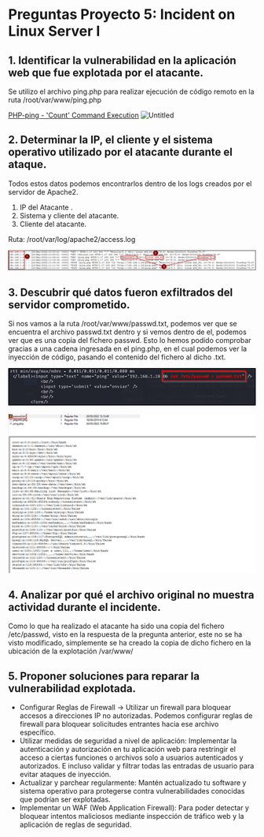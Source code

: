 # Preguntas Proyecto 5: Incident on Linux Server I

## 1. Identificar la vulnerabilidad en la aplicación web que fue explotada por el atacante.
Se utilizo el archivo ping.php para realizar ejecución de código remoto en la ruta /root/var/www/ping.php

[PHP-ping - 'Count' Command Execution](https://www.exploit-db.com/exploits/23487)
![Untitled](Informe_Técnico_Proyecto_5/Untitled%205.png)

## 2. Determinar la IP, el cliente y el sistema operativo utilizado por el atacante durante el ataque.
    
 Todos estos datos podemos encontrarlos dentro de los logs creados por el servidor de Apache2.
    
 1. IP del Atacante .
2. Sistema y cliente del atacante.
 3. Cliente del atacante.
    
 Ruta: /root/var/log/apache2/access.log
    

![Untitled](Preguntas_Proyecto_5_Incident_on_Linux_Server_I/Untitled.png)

## 3. Descubrir qué datos fueron exfiltrados del servidor comprometido.
 Si nos vamos a la ruta /root/var/www/passwd.txt, podemos ver que se encuentra el archivo passwd.txt dentro y si vemos dentro de el, podemos ver que es una copia del fichero passwd. Esto lo hemos podido comprobar gracias a una cadena ingresada en el ping.php, en el cual podemos ver la inyección de código, pasando el contenido del fichero al dicho .txt.
    
  ![Untitled](Preguntas_Proyecto_5_Incident_on_Linux_Server_I/Untitled%201.png)
    

![Untitled](Preguntas_Proyecto_5_Incident_on_Linux_Server_I/Untitled%202.png)

## 4. Analizar por qué el archivo original no muestra actividad durante el incidente.
Como lo que ha realizado el atacante ha sido una copia del fichero /etc/passwd, visto en la respuesta de la pregunta anterior, este no se ha visto modificado, simplemente se ha creado la copia de dicho fichero en la ubicación de la explotación /var/www/
    
## 5. Proponer soluciones para reparar la vulnerabilidad explotada.
- Configurar Reglas de Firewall → Utilizar un firewall para bloquear accesos a direcciones IP no autorizadas. Podemos configurar reglas de firewall para bloquear solicitudes entrantes hacia ese archivo específico.
- Utilizar medidas de seguridad a nivel de aplicación: Implementar la autenticación y autorización en tu aplicación web para restringir el acceso a ciertas funciones o archivos solo a usuarios autenticados y autorizados. E incluso validar y filtrar todas las entradas de usuario para evitar ataques de inyección.
- Actualizar y parchear regularmente: Mantén actualizado tu software y sistema operativo para protegerse contra vulnerabilidades conocidas que podrían ser explotadas.
- Implementar un WAF (Web Application Firewall): Para poder detectar y bloquear intentos maliciosos mediante inspección de tráfico web y la aplicación de reglas de seguridad.
